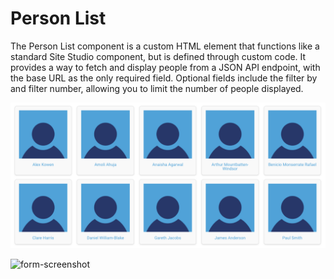# Person List
The Person List component is a custom HTML element that functions like a standard Site Studio component, but is defined through custom code. It provides a way to fetch and display people from a JSON API endpoint, with the base URL as the only required field. Optional fields include the filter by and filter number, allowing you to limit the number of people displayed.

![Screenshot](preview.png)

![form-screenshot](https://github.com/user-attachments/assets/cc612b84-4d52-4b3b-b1d7-f40d91c5cf42)
